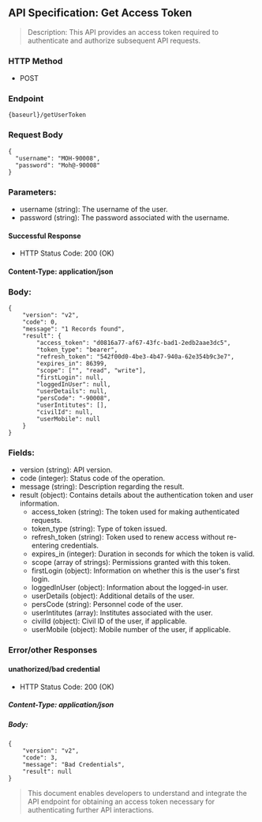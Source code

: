 ## API Specification: Get Access Token
> Description: This API provides an access token required to authenticate and authorize subsequent API requests.

### HTTP Method
- POST

### Endpoint
``` {baseurl}/getUserToken ```

### Request Body
```
{
  "username": "MOH-90008",
  "password": "Moh@-90008"
}
```
### Parameters:

- username (string): The username of the user.
- password (string): The password associated with the username.
#### Successful Response
- HTTP Status Code: 200 (OK)

#### Content-Type: application/json

### Body:

```
{
    "version": "v2",
    "code": 0,
    "message": "1 Records found",
    "result": {
        "access_token": "d0816a77-af67-43fc-bad1-2edb2aae3dc5",
        "token_type": "bearer",
        "refresh_token": "542f00d0-4be3-4b47-940a-62e354b9c3e7",
        "expires_in": 86399,
        "scope": ["", "read", "write"],
        "firstLogin": null,
        "loggedInUser": null,
        "userDetails": null,
        "persCode": "-90008",
        "userIntitutes": [],
        "civilId": null,
        "userMobile": null
    }
}
```
### Fields:

- version (string): API version.
- code (integer): Status code of the operation.
- message (string): Description regarding the result.
- result (object): Contains details about the authentication token and user information.
  - access_token (string): The token used for making authenticated requests.
  - token_type (string): Type of token issued.
  - refresh_token (string): Token used to renew access without re-entering credentials.
  - expires_in (integer): Duration in seconds for which the token is valid.
  - scope (array of strings): Permissions granted with this token.
  - firstLogin (object): Information on whether this is the user's first login.
  - loggedInUser (object): Information about the logged-in user.
  - userDetails (object): Additional details of the user.
  - persCode (string): Personnel code of the user.
  - userIntitutes (array): Institutes associated with the user.
  - civilId (object): Civil ID of the user, if applicable.
  - userMobile (object): Mobile number of the user, if applicable.


### Error/other Responses
#### unathorized/bad credential
- HTTP Status Code: 200 (OK)
##### Content-Type: application/json
##### Body:
```
{
    "version": "v2",
    "code": 3,
    "message": "Bad Credentials",
    "result": null
}
```


> This document enables developers to understand and integrate the API endpoint for obtaining an access token necessary for authenticating further API interactions.
